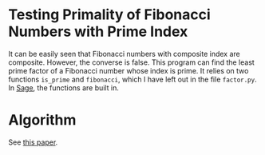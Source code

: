 # Testing Primality of Fibonacci Numbers with Prime Index

It can be easily seen that Fibonacci numbers with composite index are composite. However, the converse is false. This program can find the least prime factor of a Fibonacci number whose index is prime. It relies on two functions `is_prime` and `fibonacci`, which I have left out in the file `factor.py`. In [Sage](https://www.sagemath.org), the functions are built in.

# Algorithm

See [this paper](https://sriasat.files.wordpress.com/2012/12/fibonacci31.pdf).
